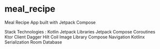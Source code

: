 # meal_recipe
Meal Recipe App built with Jetpack Compose

Stack Technologies : 
Kotlin
Jetpack Libraries
Jetpack Compose
Coroutines
Ktor Client
Dagger Hilt
Coil Image Library
Compose Navigation
Kotlinx Serialization
Room Database
